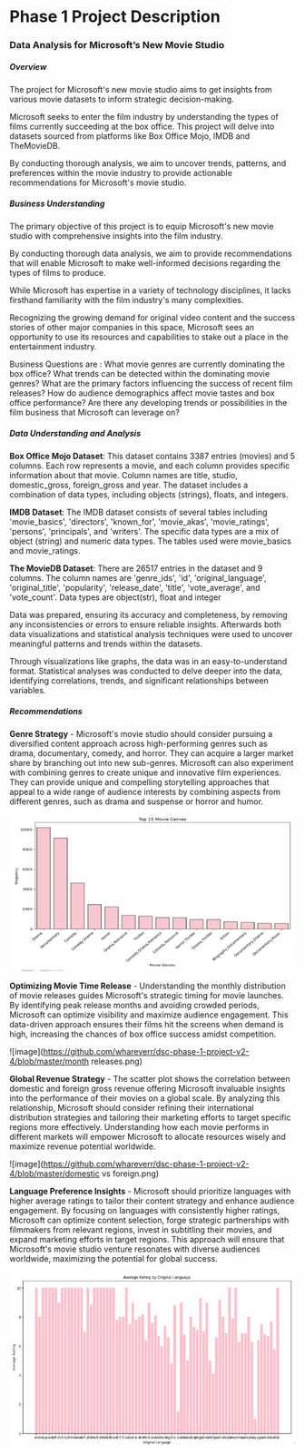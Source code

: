 # Phase 1 Project Description

### Data Analysis for Microsoft’s New Movie Studio

##### Overview

The project for Microsoft's new movie studio aims to get insights from various movie datasets to inform strategic decision-making. 

Microsoft seeks to enter the film industry by understanding the types of films currently succeeding at the box office. This project will delve into datasets sourced from platforms like Box Office Mojo, IMDB and TheMovieDB. 

By conducting thorough analysis, we aim to uncover trends, patterns, and preferences within the movie industry to provide actionable recommendations for Microsoft's movie studio. 

##### Business Understanding

The primary objective of this project is to equip  Microsoft's new movie studio with comprehensive insights into the film industry. 

By conducting thorough data analysis, we aim to provide recommendations that will enable Microsoft to make well-informed decisions regarding the types of films to produce.

While Microsoft has expertise in a variety of technology disciplines, it lacks firsthand familiarity with the film industry's many complexities. 

Recognizing the growing demand for original video content and the success stories of other major companies in this space, Microsoft sees an opportunity to use its resources and capabilities to stake out a place in the entertainment industry.

Business Questions are :
What movie genres are currently dominating the box office? 
What trends can be detected within the dominating movie genres?
What are the primary factors influencing the success of recent film releases?
How do audience demographics affect movie tastes and box office performance?
Are there any developing trends or possibilities in the film business that Microsoft can leverage on?

##### Data Understanding and Analysis

**Box Office Mojo Dataset**: This dataset contains 3387 entries (movies) and 5 columns. Each row represents a movie, and each column provides specific information about that movie. Column names are title, studio, domestic_gross, foreign_gross and year. The dataset includes a combination of data types, including objects (strings), floats, and integers. 

**IMDB Dataset**: The IMDB dataset consists of several tables including 'movie_basics', 'directors', 'known_for', 'movie_akas', 'movie_ratings', 'persons', 'principals', and 'writers'. The specific data types are a mix of object (string) and numeric data types. The tables used were movie_basics and movie_ratings.

**The MovieDB Dataset**: There are 26517 entries in the dataset and 9 columns. The column names are 'genre_ids', 'id', 'original_language', 'original_title', 'popularity', 'release_date', 'title', 'vote_average', and 'vote_count'. Data types are object(str), float and integer

 Data was prepared, ensuring its accuracy and completeness, by removing any inconsistencies or errors to ensure reliable insights.
 Afterwards both data visualizations and statistical analysis techniques were used to uncover meaningful patterns and trends within the datasets. 
 
Through visualizations like graphs, the data was in an easy-to-understand format.
 Statistical analyses was conducted to delve deeper into the data, identifying correlations, trends, and significant relationships between variables. 

##### Recommendations 
**Genre Strategy** - Microsoft's movie studio should consider pursuing a diversified content approach across high-performing genres such as drama, documentary, comedy, and horror. They can acquire a larger market share by branching out into new sub-genres. 
Microsoft can also experiment with combining genres to create unique and innovative film experiences. They can provide unique and compelling storytelling approaches that appeal to a wide range of audience interests by combining aspects from different genres, such as drama and suspense or horror and humor. 

![image](https://github.com/whareverr/dsc-phase-1-project-v2-4/blob/master/genre.png)


**Optimizing Movie Time Release** - Understanding the monthly distribution of movie releases guides Microsoft's strategic timing for movie launches. By identifying peak release months and avoiding crowded periods, Microsoft can optimize visibility and maximize audience engagement. This data-driven approach ensures their films hit the screens when demand is high, increasing the chances of box office success amidst competition.

![image](https://github.com/whareverr/dsc-phase-1-project-v2-4/blob/master/month releases.png)

**Global Revenue Strategy** - The scatter plot shows the correlation between domestic and foreign gross revenue offering Microsoft invaluable insights into the performance of their movies on a global scale. By analyzing this relationship, Microsoft should consider refining their international distribution strategies and tailoring their marketing efforts to target specific regions more effectively. Understanding how each movie performs in different markets will empower Microsoft to allocate resources wisely and maximize revenue potential worldwide.

![image](https://github.com/whareverr/dsc-phase-1-project-v2-4/blob/master/domestic vs foreign.png)


**Language Preference Insights** - Microsoft should prioritize languages with higher average ratings to tailor their content strategy and enhance audience engagement. By focusing on languages with consistently higher ratings, Microsoft can optimize content selection, forge strategic partnerships with filmmakers from relevant regions, invest in subtitling their movies, and expand marketing efforts in target regions. This approach will ensure that Microsoft's movie studio venture resonates with diverse audiences worldwide, maximizing the potential for global success.

![image](https://github.com/whareverr/dsc-phase-1-project-v2-4/blob/master/language.png)


